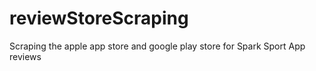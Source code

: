 # reviewStoreScraping
Scraping the apple app store and google play store for Spark Sport App reviews
